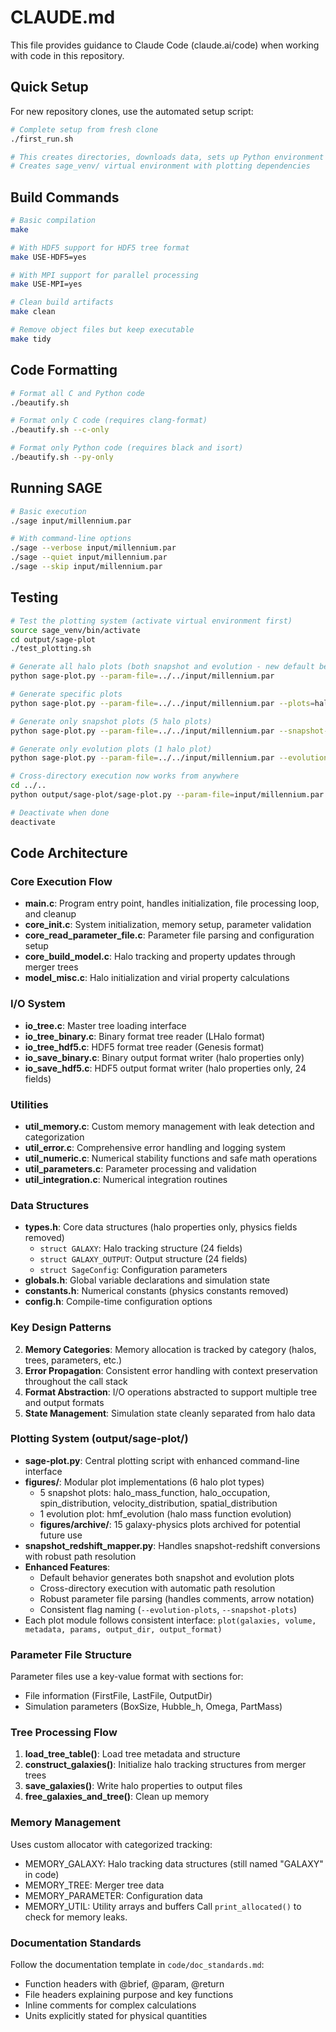# CLAUDE.md

This file provides guidance to Claude Code (claude.ai/code) when working with code in this repository.


## Quick Setup

For new repository clones, use the automated setup script:

```bash
# Complete setup from fresh clone
./first_run.sh

# This creates directories, downloads data, sets up Python environment
# Creates sage_venv/ virtual environment with plotting dependencies
```

## Build Commands

```bash
# Basic compilation
make

# With HDF5 support for HDF5 tree format
make USE-HDF5=yes

# With MPI support for parallel processing
make USE-MPI=yes

# Clean build artifacts
make clean

# Remove object files but keep executable
make tidy
```

## Code Formatting

```bash
# Format all C and Python code
./beautify.sh

# Format only C code (requires clang-format)
./beautify.sh --c-only

# Format only Python code (requires black and isort)
./beautify.sh --py-only
```

## Running SAGE

```bash
# Basic execution
./sage input/millennium.par

# With command-line options
./sage --verbose input/millennium.par
./sage --quiet input/millennium.par
./sage --skip input/millennium.par
```

## Testing

```bash
# Test the plotting system (activate virtual environment first)
source sage_venv/bin/activate
cd output/sage-plot
./test_plotting.sh

# Generate all halo plots (both snapshot and evolution - new default behavior)
python sage-plot.py --param-file=../../input/millennium.par

# Generate specific plots
python sage-plot.py --param-file=../../input/millennium.par --plots=halo_mass_function,spin_distribution

# Generate only snapshot plots (5 halo plots)
python sage-plot.py --param-file=../../input/millennium.par --snapshot-plots

# Generate only evolution plots (1 halo plot)
python sage-plot.py --param-file=../../input/millennium.par --evolution-plots

# Cross-directory execution now works from anywhere
cd ../..
python output/sage-plot/sage-plot.py --param-file=input/millennium.par --plots=halo_mass_function

# Deactivate when done
deactivate
```

## Code Architecture

### Core Execution Flow
- **main.c**: Program entry point, handles initialization, file processing loop, and cleanup
- **core_init.c**: System initialization, memory setup, parameter validation
- **core_read_parameter_file.c**: Parameter file parsing and configuration setup
- **core_build_model.c**: Halo tracking and property updates through merger trees
- **model_misc.c**: Halo initialization and virial property calculations

### I/O System
- **io_tree.c**: Master tree loading interface
- **io_tree_binary.c**: Binary format tree reader (LHalo format)
- **io_tree_hdf5.c**: HDF5 format tree reader (Genesis format)
- **io_save_binary.c**: Binary output format writer (halo properties only)
- **io_save_hdf5.c**: HDF5 output format writer (halo properties only, 24 fields)

### Utilities
- **util_memory.c**: Custom memory management with leak detection and categorization
- **util_error.c**: Comprehensive error handling and logging system
- **util_numeric.c**: Numerical stability functions and safe math operations
- **util_parameters.c**: Parameter processing and validation
- **util_integration.c**: Numerical integration routines

### Data Structures
- **types.h**: Core data structures (halo properties only, physics fields removed)
  - `struct GALAXY`: Halo tracking structure (24 fields)
  - `struct GALAXY_OUTPUT`: Output structure (24 fields)
  - `struct SageConfig`: Configuration parameters
- **globals.h**: Global variable declarations and simulation state
- **constants.h**: Numerical constants (physics constants removed)
- **config.h**: Compile-time configuration options

### Key Design Patterns
2. **Memory Categories**: Memory allocation is tracked by category (halos, trees, parameters, etc.)
3. **Error Propagation**: Consistent error handling with context preservation throughout the call stack
4. **Format Abstraction**: I/O operations abstracted to support multiple tree and output formats
5. **State Management**: Simulation state cleanly separated from halo data

### Plotting System (output/sage-plot/)
- **sage-plot.py**: Central plotting script with enhanced command-line interface
- **figures/**: Modular plot implementations (6 halo plot types)
  - 5 snapshot plots: halo_mass_function, halo_occupation, spin_distribution, velocity_distribution, spatial_distribution
  - 1 evolution plot: hmf_evolution (halo mass function evolution)
  - **figures/archive/**: 15 galaxy-physics plots archived for potential future use
- **snapshot_redshift_mapper.py**: Handles snapshot-redshift conversions with robust path resolution
- **Enhanced Features**:
  - Default behavior generates both snapshot and evolution plots
  - Cross-directory execution with automatic path resolution
  - Robust parameter file parsing (handles comments, arrow notation)
  - Consistent flag naming (`--evolution-plots`, `--snapshot-plots`)
- Each plot module follows consistent interface: `plot(galaxies, volume, metadata, params, output_dir, output_format)`

### Parameter File Structure
Parameter files use a key-value format with sections for:
- File information (FirstFile, LastFile, OutputDir)
- Simulation parameters (BoxSize, Hubble_h, Omega, PartMass)

### Tree Processing Flow
1. **load_tree_table()**: Load tree metadata and structure
2. **construct_galaxies()**: Initialize halo tracking structures from merger trees
4. **save_galaxies()**: Write halo properties to output files
5. **free_galaxies_and_tree()**: Clean up memory

### Memory Management
Uses custom allocator with categorized tracking:
- MEMORY_GALAXY: Halo tracking data structures (still named "GALAXY" in code)
- MEMORY_TREE: Merger tree data
- MEMORY_PARAMETER: Configuration data
- MEMORY_UTIL: Utility arrays and buffers
Call `print_allocated()` to check for memory leaks.

### Documentation Standards
Follow the documentation template in `code/doc_standards.md`:
- Function headers with @brief, @param, @return
- File headers explaining purpose and key functions
- Inline comments for complex calculations
- Units explicitly stated for physical quantities